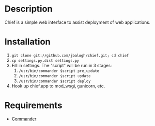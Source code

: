 # Description

Chief is a simple web interface to assist deployment of web applications.

# Installation

1. `git clone git://github.com/jbalogh/chief.git; cd chief`
2. `cp settings.py.dist settings.py`
3. Fill in settings. The "script" will be run in 3 stages:
    1. `/usr/bin/commander $script pre_update`
    2. `/usr/bin/commander $script update`
    3. `/usr/bin/commander $script deploy`
4. Hook up chief.app to mod\_wsgi, gunicorn, etc.

# Requirements

* [Commander](https://github.com/oremj/commander)
